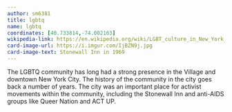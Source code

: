 ```yaml
---
author: sm6381
title: lgbtq
name: lgbtq
coordinates: [40.733814,-74.002163]
wikipedia-link: https://en.wikipedia.org/wiki/LGBT_culture_in_New_York_City
card-image-url: https://i.imgur.com/IjBZN9j.jpg
card-image-text: Stonewall Inn in 1969
---
```

The LGBTQ community has long had a strong presence in the Village and downtown New York City. The history of the community in the city goes back a number of years. The city was an important place for activist movements within the community, including the Stonewall Inn and anti-AIDS groups like Queer Nation and ACT UP.
